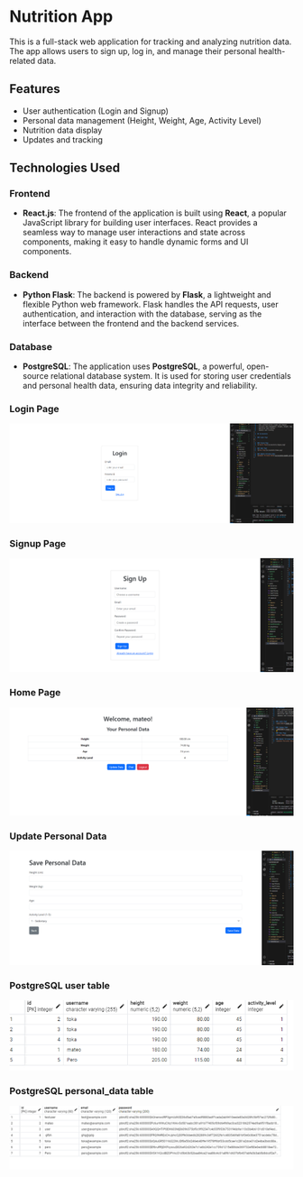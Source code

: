 # Nutrition App

This is a full-stack web application for tracking and analyzing nutrition data. The app allows users to sign up, log in, and manage their personal health-related data.


## Features
- User authentication (Login and Signup)
- Personal data management (Height, Weight, Age, Activity Level)
- Nutrition data display
- Updates and tracking

## Technologies Used

### Frontend
- **React.js**: The frontend of the application is built using **React**, a popular JavaScript library for building user interfaces. React provides a seamless way to manage user interactions and state across components, making it easy to handle dynamic forms and UI components.

### Backend
- **Python Flask**: The backend is powered by **Flask**, a lightweight and flexible Python web framework. Flask handles the API requests, user authentication, and interaction with the database, serving as the interface between the frontend and the backend services.
  
### Database
- **PostgreSQL**: The application uses **PostgreSQL**, a powerful, open-source relational database system. It is used for storing user credentials and personal health data, ensuring data integrity and reliability.


### Login Page
![alt text](image.png)

### Signup Page
![alt text](image-1.png)

### Home Page
![alt text](image-2.png)

### Update Personal Data
![alt text](image-3.png)


### PostgreSQL user table
![alt text](image-5.png)

### PostgreSQL personal_data table
![alt text](image-4.png)
